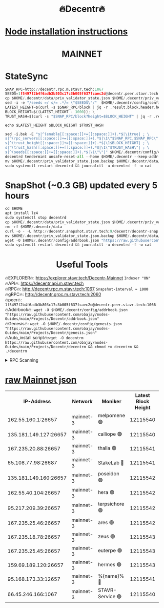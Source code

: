 <h1 align="center"> 🔥Decentr🔥</h1>

[Node installation instructions](https://github.com/obajay/nodes-Guides/tree/main/Projects/Decentr)
=
<h1 align="center"> MAINNET</h1>

# StateSync
```python
SNAP_RPC=http://decentr.rpc.m.stavr.tech:1067
SEEDS=1f5497f2b4f6adb3b803c17c3b005f637fcaec2d@decentr.peer.stavr.tech:1066
cp $HOME/.decentr/data/priv_validator_state.json $HOME/.decentr/priv_validator_state.json.backup
sed -i -e "/seeds =/ s/= .*/= \"$SEEDS\"/"  $HOME/.decentr/config/config.toml
LATEST_HEIGHT=$(curl -s $SNAP_RPC/block | jq -r .result.block.header.height); \
BLOCK_HEIGHT=$((LATEST_HEIGHT - 1000)); \
TRUST_HASH=$(curl -s "$SNAP_RPC/block?height=$BLOCK_HEIGHT" | jq -r .result.block_id.hash)

echo $LATEST_HEIGHT $BLOCK_HEIGHT $TRUST_HASH

sed -i.bak -E "s|^(enable[[:space:]]+=[[:space:]]+).*$|\1true| ; \
s|^(rpc_servers[[:space:]]+=[[:space:]]+).*$|\1\"$SNAP_RPC,$SNAP_RPC\"| ; \
s|^(trust_height[[:space:]]+=[[:space:]]+).*$|\1$BLOCK_HEIGHT| ; \
s|^(trust_hash[[:space:]]+=[[:space:]]+).*$|\1\"$TRUST_HASH\"| ; \
s|^(seeds[[:space:]]+=[[:space:]]+).*$|\1\"\"|" $HOME/.decentr/config/config.toml
decentrd tendermint unsafe-reset-all --home $HOME/.decentr --keep-addr-book
mv $HOME/.decentr/priv_validator_state.json.backup $HOME/.decentr/data/priv_validator_state.json
sudo systemctl restart decentrd && journalctl -u decentrd -f -o cat
```
# SnapShot (~0.3 GB) updated every 5 hours
```python
cd $HOME
apt install lz4
sudo systemctl stop decentrd
cp $HOME/.decentr/data/priv_validator_state.json $HOME/.decentr/priv_validator_state.json.backup
rm -rf $HOME/.decentr/data
curl -o - -L http://decentr.snapshot.stavr.tech:9/decentr/decentr-snap.tar.lz4 | lz4 -c -d - | tar -x -C $HOME/.decentr --strip-components 2
mv $HOME/.decentr/priv_validator_state.json.backup $HOME/.decentr/data/priv_validator_state.json
wget -O $HOME/.decentr/config/addrbook.json "https://raw.githubusercontent.com/obajay/nodes-Guides/main/Projects/Decentr/addrbook.json"
sudo systemctl restart decentrd && journalctl -u decentrd -f -o cat
```

 <h1 align="center"> Useful Tools</h1>

🔥EXPLORER🔥:     https://explorer.stavr.tech/Decentr-Mainnet        `Indexer "ON"` \
🔥API🔥:          https://decentr.api.m.stavr.tech \
🔥RPC🔥:          http://decentr.rpc.m.stavr.tech:1067              `Snapshot-interval = 1000` \
🔥gRPC🔥:         http://decentr.grpc.m.stavr.tech:2060 \
🔥peer🔥:         `1f5497f2b4f6adb3b803c17c3b005f637fcaec2d@decentr.peer.stavr.tech:1066` \
🔥Addrbook🔥:  `wget -O $HOME/.decentr/config/addrbook.json "https://raw.githubusercontent.com/obajay/nodes-Guides/main/Projects/Decentr/addrbook.json"` \
🔥Genesis🔥:  `wget -O $HOME/.decentr/config/genesis.json "https://raw.githubusercontent.com/obajay/nodes-Guides/main/Projects/Decentr/genesis.json"` \
🔥Auto_install script🔥:`wget -O decentrm https://raw.githubusercontent.com/obajay/nodes-Guides/main/Projects/Decentr/decentrm && chmod +x decentrm && ./decentrm`

<details>
<summary>RPC Scanning</summary>

<h2 align="center"> We scan nodes in real time every 4 hours. And we provide the final result of RPC endpoints.
We cannot influence the operation of these nodes in any way. </h2>


```python
If Voting Power is higher than 0 --> then the Node is a validator of the network and may be subject to attack and be a potential threat to the chain.
```
```python
We marked such validators with a red symbol
```

</details>

[raw Mainnet json](https://rpc-check.decentrm.stavr.tech/decentrm/rpc-decentrm-result.json)
=



<table><tr><th>IP-Address</th><th>Network</th><th>Moniker</th><th>Latest Block Height</th><th>Earliest Block Height</th><th>Catching Up</th><th>Tx Index</th><th>Voting Power</th><th>Scan Time</th></tr><tr><td>162.55.160.1:26657</td><td>mainnet-3</td><td>melpomene 🟢</td><td>12115540</td><td>1688950</td><td>False</td><td>on</td><td>0</td><td>2023-12-24T19:33:09.798518899UTC</td></tr><tr><td>135.181.149.127:26657</td><td>mainnet-3</td><td>calliope 🟢</td><td>12115540</td><td>1688950</td><td>False</td><td>on</td><td>0</td><td>2023-12-24T19:33:10.231787418UTC</td></tr><tr><td>167.235.20.88:26657</td><td>mainnet-3</td><td>thalia 🟢</td><td>12115541</td><td>1688950</td><td>False</td><td>on</td><td>0</td><td>2023-12-24T19:33:15.836431489UTC</td></tr><tr><td>65.108.77.98:26687</td><td>mainnet-3</td><td>StakeLab 🔴</td><td>12115541</td><td>1688950</td><td>False</td><td>on</td><td>5376715</td><td>2023-12-24T19:33:16.163698990UTC</td></tr><tr><td>135.181.149.160:26657</td><td>mainnet-3</td><td>poseidon 🟢</td><td>12115542</td><td>1688950</td><td>False</td><td>on</td><td>0</td><td>2023-12-24T19:33:19.081017896UTC</td></tr><tr><td>162.55.40.104:26657</td><td>mainnet-3</td><td>hera 🟢</td><td>12115542</td><td>1688950</td><td>False</td><td>on</td><td>0</td><td>2023-12-24T19:33:21.420938658UTC</td></tr><tr><td>95.217.209.39:26657</td><td>mainnet-3</td><td>terpsichore 🟢</td><td>12115542</td><td>1688950</td><td>False</td><td>on</td><td>0</td><td>2023-12-24T19:33:23.833604162UTC</td></tr><tr><td>167.235.25.46:26657</td><td>mainnet-3</td><td>ares 🟢</td><td>12115542</td><td>1688950</td><td>False</td><td>on</td><td>0</td><td>2023-12-24T19:33:26.194095469UTC</td></tr><tr><td>167.235.18.78:26657</td><td>mainnet-3</td><td>zeus 🟢</td><td>12115543</td><td>1688950</td><td>False</td><td>on</td><td>0</td><td>2023-12-24T19:33:28.556017335UTC</td></tr><tr><td>167.235.25.45:26657</td><td>mainnet-3</td><td>euterpe 🟢</td><td>12115543</td><td>1688950</td><td>False</td><td>on</td><td>0</td><td>2023-12-24T19:33:30.880799925UTC</td></tr><tr><td>159.69.189.120:26657</td><td>mainnet-3</td><td>hermes 🟢</td><td>12115543</td><td>1688950</td><td>False</td><td>on</td><td>0</td><td>2023-12-24T19:33:31.130837416UTC</td></tr><tr><td>95.168.173.33:12657</td><td>mainnet-3</td><td>%{name}% 🔴</td><td>12115541</td><td>8964001</td><td>False</td><td>on</td><td>4173647</td><td>2023-12-24T19:33:11.504192375UTC</td></tr><tr><td>66.45.246.166:1067</td><td>mainnet-3</td><td>STAVR-Service 🟢</td><td>12115540</td><td>12115001</td><td>False</td><td>on</td><td>0</td><td>2023-12-24T19:33:10.859227325UTC</td></tr></table>